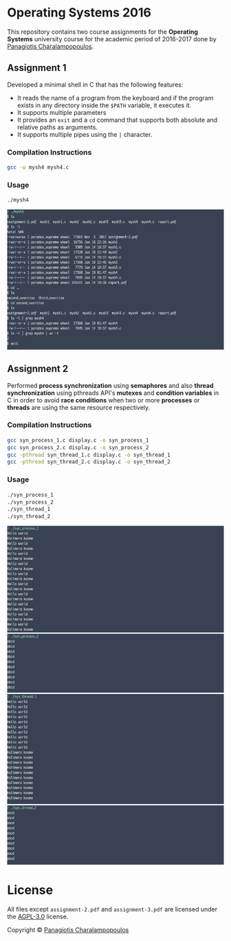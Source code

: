 # Operating Systems 2016
This repository contains two course assignments for the **Operating Systems** university course for the
academic period of 2016-2017 done by <a href="https://github.com/PARVD0XSVPR3ME">Panagiotis Charalampopoulos</a>.

## Assignment 1
Developed a minimal shell in C that has the following features:
- It reads the name of a program from the keyboard and if the program exists in any directory inside the
`$PATH` variable, it executes it.
- It supports multiple parameters
- It provides an `exit` and a `cd` command that supports both absolute and relative paths as arguments.
- It supports multiple pipes using the `|` character.


### Compilation Instructions

```bash
gcc -o mysh4 mysh4.c
```

### Usage

```bash
./mysh4
```

![](screenshots/assignment1.png)

## Assignment 2
Performed **process synchronization** using **semaphores** and also **thread synchronization** using pthreads
API's **mutexes** and **condition variables** in C in order to avoid **race conditions** when two or more
**processes** or **threads** are using the same resource respectively.

### Compilation Instructions

```bash
gcc syn_process_1.c display.c -o syn_process_1
gcc syn_process_2.c display.c -o syn_process_2
gcc -pthread syn_thread_1.c display.c -o syn_thread_1
gcc -pthread syn_thread_2.c display.c -o syn_thread_2
```

### Usage

```bash
./syn_process_1
./syn_process_2
./syn_thread_1
./syn_thread_2
```

![](screenshots/assignment2_1.png)
![](screenshots/assignment2_2.png)
![](screenshots/assignment2_3.png)
![](screenshots/assignment2_4.png)

# License
All files except `assignment-2.pdf` and `assignment-3.pdf` are licensed under the
[AGPL-3.0](https://www.gnu.org/licenses/agpl-3.0.en.html) license.

Copyright © <a href="https://github.com/PARVD0XSVPR3ME">Panagiotis Charalampopoulos</a>
